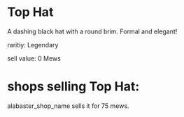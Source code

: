 # Top Hat

A dashing black hat with a round brim. Formal and elegant!

raritiy: Legendary

sell value: 0 Mews

# shops selling Top Hat:

alabaster_shop_name sells it for 75 mews.